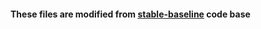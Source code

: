 #### These files are modified from [stable-baseline](https://stable-baselines.readthedocs.io/en/master/) code base